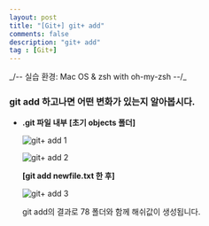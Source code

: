 ```yaml
---
layout: post
title: "[Git+] git+ add"
comments: false
description: "git+ add"
tag : [Git+]
---
```

<div class="divider"></div>
_/-- 실습 환경: Mac OS & zsh with oh-my-zsh --/_
<div class="divider"></div>

### git add 하고나면 어떤 변화가 있는지 알아봅시다.

- **.git 파일 내부**
    **[초기 objects 폴더]**

    ![git+ add 1](https://krispedia.github.io/assets/images/git+_add_1.jpg)

    ![git+ add 2](https://krispedia.github.io/assets/images/git+_add_2.jpg)

    **[git add newfile.txt 한 후]**

    ![git+ add 3](https://krispedia.github.io/assets/images/git+_add_3.jpg)

    git add의 결과로 78 폴더와 함께 해쉬값이 생성됩니다. 
